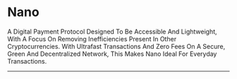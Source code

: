 # Nano

A Digital Payment Protocol Designed To Be Accessible And Lightweight, With A Focus On Removing Inefficiencies Present In Other Cryptocurrencies. With Ultrafast Transactions And Zero Fees On A Secure, Green And Decentralized Network, This Makes Nano Ideal For Everyday Transactions.

---